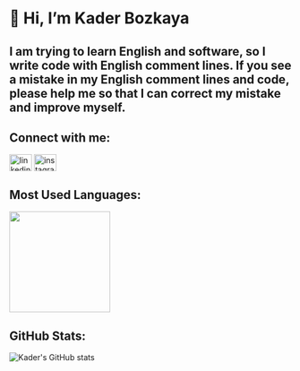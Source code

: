 <h1 align="left"> 👋 Hi, I’m Kader Bozkaya </h1>
<!---
kaderbozkaya/kaderbozkaya is a ✨ special ✨ repository because its `README.md` (this file) appears on your GitHub profile.
You can click the Preview link to take a look at your changes.
--->
<h2> I am trying to learn English and software, so I write code with English comment lines. If you see a mistake in my English comment lines and code, please help me so that I can correct my mistake and improve myself. </h2>

<h2 align="left">Connect with me:</h2>

<p align="left">
<a href="https://www.linkedin.com/in/kader-bozkaya-673267192/" target="blank"><img align="center" src="https://raw.githubusercontent.com/rahuldkjain/github-profile-readme-generator/master/src/images/icons/Social/linked-in-alt.svg" alt="linkedin" height="30" width="40" /></a>
<a href="https://www.instagram.com/kaderbozkaya_/" target="blank"><img align="center" src="https://raw.githubusercontent.com/rahuldkjain/github-profile-readme-generator/master/src/images/icons/Social/instagram.svg" alt="instagram" height="30" width="40" /></a>
</p>

<h2 align="left"> Most Used Languages: </h2>

 <img height="180em" align="center" src="https://github-readme-stats.vercel.app/api/top-langs?username=kaderbozkaya&show_icons=true&locale=en&layout=compact&langs_count=8&theme=synthwave" alt=""/>


<h2 align="left"> GitHub Stats: </h2>

![Kader's GitHub stats](https://github-readme-stats.vercel.app/api?username=kaderbozkaya&show_icons=true&theme=synthwave)






